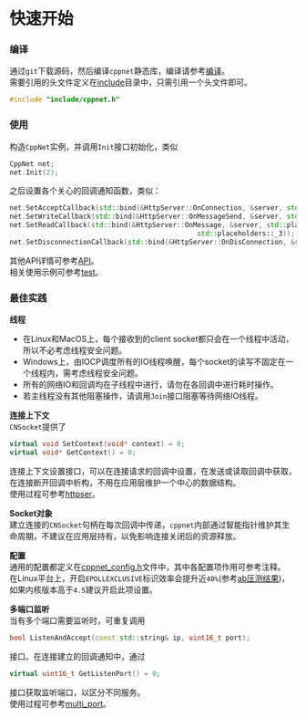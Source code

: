 # 快速开始

### 编译
通过`git`下载源码，然后编译`cppnet`静态库，编译请参考[编译](../build/build_cn.md)。   
需要引用的头文件定义在[include](../../include)目录中，只需引用一个头文件即可。
```c++
#include "include/cppnet.h"
```

### 使用
构造`CppNet`实例，并调用`Init`接口初始化，类似
```c++
CppNet net;
net.Init(2);
```
之后设置各个关心的回调通知函数，类似：
```c++
net.SetAcceptCallback(std::bind(&HttpServer::OnConnection, &server, std::placeholders::_1, std::placeholders::_2));
net.SetWriteCallback(std::bind(&HttpServer::OnMessageSend, &server, std::placeholders::_1, std::placeholders::_2));
net.SetReadCallback(std::bind(&HttpServer::OnMessage, &server, std::placeholders::_1, std::placeholders::_2, 
                                              std::placeholders::_3));
net.SetDisconnectionCallback(std::bind(&HttpServer::OnDisConnection, &server, std::placeholders::_1, std::placeholders::_2));
```
其他API详情可参考[API](../api/api_cn.md)。   
相关使用示例可参考[test](../../test)。

### 最佳实践

**线程**   
+ 在Linux和MacOS上，每个接收到的client socket都只会在一个线程中活动，所以不必考虑线程安全问题。  
+ Windows上，由IOCP调度所有的IO线程唤醒，每个socket的读写不固定在一个线程内，需考虑线程安全问题。   
+ 所有的网络IO和回调均在子线程中进行，请勿在各回调中进行耗时操作。   
+ 若主线程没有其他阻塞操作，请调用`Join`接口阻塞等待网络IO线程。


**连接上下文**   
`CNSocket`提供了
```c++
virtual void SetContext(void* context) = 0;
virtual void* GetContext() = 0;
```
连接上下文设置接口，可以在连接请求的回调中设置，在发送或读取回调中获取，在连接断开回调中析构，不用在应用层维护一个中心的数据结构。   
使用过程可参考[httpser](../../test/http/http_server.cpp)。

**Socket对象**   
建立连接的`CNSocket`句柄在每次回调中传递，`cppnet`内部通过智能指针维护其生命周期，不建议在应用层持有，以免影响连接关闭后的资源释放。

**配置**   
通用的配置都定义在[cppnet_config.h](../../cppnet/cppnet_config.h)文件中，其中各配置项作用可参考注释。   
在Linux平台上，开启`EPOLLEXCLUSIVE`标识效率会提升近`40%`(参考[ab压测结果](../efficiency/apache_ab_bench_cn.md))，如果内核版本高于`4.5`建议开启此项设置。

**多端口监听**   
当有多个端口需要监听时，可重复调用
```c++
bool ListenAndAccept(const std::string& ip, uint16_t port);
```
接口。在连接建立的回调通知中，通过
```c++
virtual uint16_t GetListenPort() = 0;
```
接口获取监听端口，以区分不同服务。    
使用过程可参考[multi_port](../../test/multi_port/multi_port_server.cpp)。  